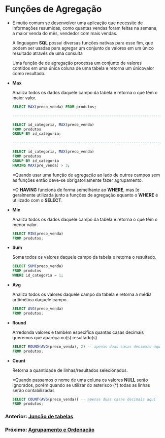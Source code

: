 # Funções de Agregação


* É muito comum se desenvolver uma aplicação que necessite de informações resumidas, como quantas vendas foram feitas na semana, a maior venda do mês, vendedor com mais vendas.

    A  linguagem __SQL__ possui diversas funções nativas para esse fim, que podem ser usadas para agregar um conjunto de valores em um único resultado através de uma consulta
    
    Uma função de de agregação processa um conjunto de valores contidos em uma única coluna de uma tabela e retorna um únicovalor como resultado.
* __Max__

    Analiza todos os dados daquele campo da tabela e retorna o que têm o maior valor.
    ```sql
    SELECT MAX(preco_venda) FROM produtos;

    -------------------------------------------------------------------

    SELECT id_categoria, MAX(preco_venda)
    FROM produtos
    GROUP BY id_categoria;

    -------------------------------------------------------------------

    SELECT id_categoria, MAX(preco_venda)
    FROM produtos
    GROUP BY id_categoria
    HAVING MAX(pre_venda) > 3;
    ```
    *Quando usar uma função de agregação ao lado de outros campos sem as funções então deve-se obrigatoriamente fazer agrupamento.

    *O __HAVING__ funciona de forma semelhante ao __WHERE__, mas [e geralmente utilizada junto a funções de agregação equanto o __WHERE__ é utilizado com o __SELECT__.
* __Min__
    
    Analiza todos os dados daquele campo da tabela e retorna o que têm o menor valor.
    ```sql
    SELECT MIN(preco_venda)
    FROM produtos;
    ```
* __Sum__
    
    Soma todos os valores daquele campo da tabela e retorna o resultado.
    ```sql
    SELECT SUM(preco_venda)
    FROM produtos
    WHERE id_categoria = 1;
    ```
* __Avg__
    
    Analiza todos os valores daquele campo da tabela e retorna a média aritimética daquele campo.
    ```sql
    SELECT AVG(preco_venda)
    FROM produtos;
    ```
* __Round__
    
    Arredonda valores e também especifíca quantas casas decimais queremos que apareça no(s) resultado(s)
    ```sql
    SELECT ROUND(AVG(preco_venda), 2) -- apenas duas casas decimais aqui
    FROM produtos;
    ```
    
* __Count__
    
    Retorna a quantidade de linhas/resultados selecionados.

    \*Quando passamos o nome de uma coluna os valores __NULL__ serão ignorados, porém quando se utilizar do asterisco (*) todas as linhas serão contabilizadas
    ```sql
    SELECT COUNT(AVG(preco_venda)) -- apenas duas casas decimais aqui
    FROM produtos;
    ```

### Anterior: [Junção de tabelas](https://github.com/GabrielJulio/bd/blob/master/SQL/09_juncao_tabelas/README.md)

### Próximo: [Agrupamento e Ordenação](https://github.com/GabrielJulio/bd/blob/master/SQL/11_agrupamento_ordenacao/README.md)